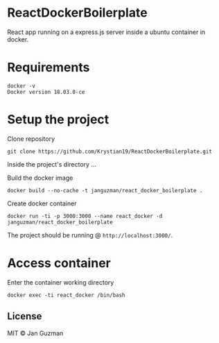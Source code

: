 # ReactDockerBoilerplate

React app running on a express.js server inside a ubuntu container in docker.

# Requirements
```
docker -v
Docker version 18.03.0-ce
```

# Setup the project

Clone repository
```
git clone https://github.com/Krystian19/ReactDockerBoilerplate.git
```

Inside the project's directory ...

Build the docker image
```
docker build --no-cache -t janguzman/react_docker_boilerplate .
```

Create docker container
```
docker run -ti -p 3000:3000 --name react_docker -d janguzman/react_docker_boilerplate
```

The project should be running @ ```http://localhost:3000/```.

# Access container

Enter the container working directory
```
docker exec -ti react_docker /bin/bash
```

## License
MIT © Jan Guzman
